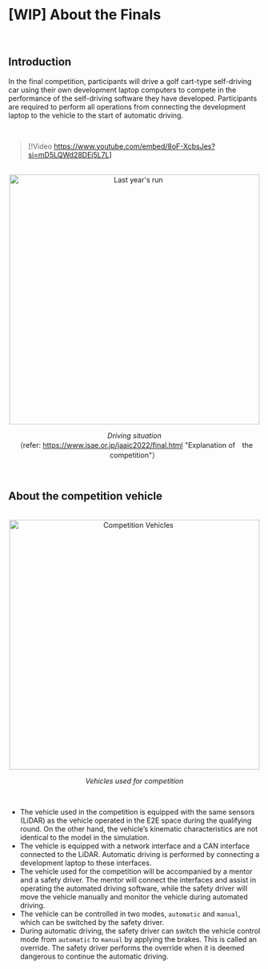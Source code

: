 # [WIP] About the Finals

<br>

## Introduction
In the final competition, participants will drive a golf cart-type self-driving car using their own development laptop computers to compete in the performance of the self-driving software they have developed. Participants are required to perform all operations from connecting the development laptop to the vehicle to the start of automatic driving.

<br>

> [!Video https://www.youtube.com/embed/8oF-XcbsJes?si=mD5LQWd28DEj5L7L]

<br>

<div align="center">
  <img src="../../images/operation/aichal-2022-expl.png" alt="Last year's run" width="500">

  _Driving situation_<br>
  （refer: https://www.jsae.or.jp/jaaic2022/final.html "Explanation of　the competition"）
</div>

<br>

## About the competition vehicle

<br>

<div align="center">
  <img src="../../images/operation/aichal-vehicle.png" alt="Competition Vehicles" width="500">

  _Vehicles used for competition_
</div>

<br>

- The vehicle used in the competition is equipped with the same sensors (LiDAR) as the vehicle operated in the E2E space during the qualifying round. On the other hand, the vehicle’s kinematic characteristics are not identical to the model in the simulation.
- The vehicle is equipped with a network interface and a CAN interface connected to the LiDAR. Automatic driving is performed by connecting a development laptop to these interfaces.
- The vehicle used for the competition will be accompanied by a mentor and a safety driver. The mentor will connect the interfaces and assist in operating the automated driving software, while the safety driver will move the vehicle manually and monitor the vehicle during automated driving.
- The vehicle can be controlled in two modes, `automatic` and `manual`, which can be switched by the safety driver.
- During automatic driving, the safety driver can switch the vehicle control mode from `automatic` to `manual` by applying the brakes. This is called an override. The safety driver performs the override when it is deemed dangerous to continue the automatic driving.